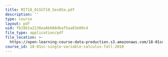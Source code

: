 ```yaml
---
title: MIT18_01SCF10_Ses85a.pdf
description: ''
type: course
layout: pdf
uid: fb19b1a2136ea6b6884baf5aa83e09c4
file_type: application/pdf
file_location: >-
  https://open-learning-course-data-production.s3.amazonaws.com/18-01sc-single-variable-calculus-fall-2010/fb19b1a2136ea6b6884baf5aa83e09c4_MIT18_01SCF10_Ses85a.pdf
course_id: 18-01sc-single-variable-calculus-fall-2010
---
```

